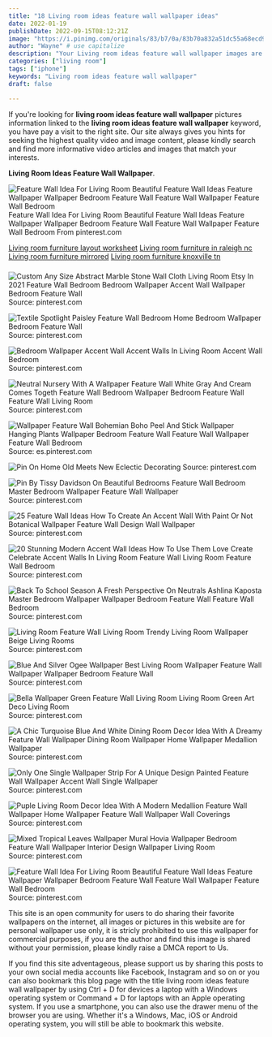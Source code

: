```yaml
---
title: "18 Living room ideas feature wall wallpaper ideas"
date: 2022-01-19
publishDate: 2022-09-15T08:12:21Z
image: "https://i.pinimg.com/originals/83/b7/0a/83b70a832a51dc55a68ecd95597c005a.jpg"
author: "Wayne" # use capitalize
description: "Your Living room ideas feature wall wallpaper images are ready in this website. Living room ideas feature wall wallpaper are a topic that is being searched for and liked by netizens today. You can Find and Download the Living room ideas feature wall wallpaper files here. Download all royalty-free vectors."
categories: ["living room"]
tags: ["iphone"]
keywords: "Living room ideas feature wall wallpaper"
draft: false

---
```


If you're looking for **living room ideas feature wall wallpaper** pictures information linked to the **living room ideas feature wall wallpaper** keyword, you have pay a visit to the right  site.  Our site always  gives you  hints  for seeking  the highest  quality video and image  content, please kindly search and find more informative video articles and images  that match your interests.

**Living Room Ideas Feature Wall Wallpaper**. 

![Feature Wall Idea For Living Room Beautiful Feature Wall Ideas Feature Wallpaper Wallpaper Bedroom Feature Wall Feature Wall Wallpaper Feature Wall Bedroom](https://i.pinimg.com/originals/83/b7/0a/83b70a832a51dc55a68ecd95597c005a.jpg "Feature Wall Idea For Living Room Beautiful Feature Wall Ideas Feature Wallpaper Wallpaper Bedroom Feature Wall Feature Wall Wallpaper Feature Wall Bedroom")
Feature Wall Idea For Living Room Beautiful Feature Wall Ideas Feature Wallpaper Wallpaper Bedroom Feature Wall Feature Wall Wallpaper Feature Wall Bedroom From pinterest.com

[Living room furniture layout worksheet](/living-room-furniture-layout-worksheet/)
[Living room furniture in raleigh nc](/living-room-furniture-in-raleigh-nc/)
[Living room furniture mirrored](/living-room-furniture-mirrored/)
[Living room furniture knoxville tn](/living-room-furniture-knoxville-tn/)



### 

 


![Custom Any Size Abstract Marble Stone Wall Cloth Living Room Etsy In 2021 Feature Wall Bedroom Bedroom Wallpaper Accent Wall Wallpaper Bedroom Feature Wall](https://i.pinimg.com/originals/11/46/e4/1146e45646216d168502a474f0878ce3.jpg "Custom Any Size Abstract Marble Stone Wall Cloth Living Room Etsy In 2021 Feature Wall Bedroom Bedroom Wallpaper Accent Wall Wallpaper Bedroom Feature Wall")
Source: pinterest.com

 

![Textile Spotlight Paisley Feature Wall Bedroom Home Bedroom Wallpaper Bedroom Feature Wall](https://i.pinimg.com/originals/51/bb/c5/51bbc5bd86211e6ba379e0905503ac6a.jpg "Textile Spotlight Paisley Feature Wall Bedroom Home Bedroom Wallpaper Bedroom Feature Wall")
Source: pinterest.com

 

![Bedroom Wallpaper Accent Wall Accent Walls In Living Room Accent Wall Bedroom](https://s-media-cache-ak0.pinimg.com/originals/34/21/e9/3421e984b0c482fc17c120d99c136cc6.jpg "Bedroom Wallpaper Accent Wall Accent Walls In Living Room Accent Wall Bedroom")
Source: pinterest.com

 

![Neutral Nursery With A Wallpaper Feature Wall White Gray And Cream Comes Togeth Feature Wall Bedroom Wallpaper Bedroom Feature Wall Feature Wall Living Room](https://i.pinimg.com/736x/1a/1f/8b/1a1f8b5caef6256bc7d378144cd74294.jpg "Neutral Nursery With A Wallpaper Feature Wall White Gray And Cream Comes Togeth Feature Wall Bedroom Wallpaper Bedroom Feature Wall Feature Wall Living Room")
Source: pinterest.com

 

![Wallpaper Feature Wall Bohemian Boho Peel And Stick Wallpaper Hanging Plants Wallpaper Bedroom Feature Wall Feature Wall Wallpaper Feature Wall Bedroom](https://i.pinimg.com/originals/22/1f/40/221f40d73b11c238fe9bf7ad8223795a.jpg "Wallpaper Feature Wall Bohemian Boho Peel And Stick Wallpaper Hanging Plants Wallpaper Bedroom Feature Wall Feature Wall Wallpaper Feature Wall Bedroom")
Source: es.pinterest.com

 

![Pin On Home Old Meets New Eclectic Decorating](https://i.pinimg.com/originals/0b/89/dc/0b89dc971a108b6e7682c43dfedd44dd.jpg "Pin On Home Old Meets New Eclectic Decorating")
Source: pinterest.com

 

![Pin By Tissy Davidson On Beautiful Bedrooms Feature Wall Bedroom Master Bedroom Wallpaper Feature Wall Wallpaper](https://i.pinimg.com/originals/e1/67/2a/e1672a58b0ec9de48bc29ae531658c09.jpg "Pin By Tissy Davidson On Beautiful Bedrooms Feature Wall Bedroom Master Bedroom Wallpaper Feature Wall Wallpaper")
Source: pinterest.com

 

![25 Feature Wall Ideas How To Create An Accent Wall With Paint Or Not Botanical Wallpaper Feature Wall Design Wall Wallpaper](https://i.pinimg.com/originals/dd/79/d0/dd79d0760a8310f51a39b67a203d4893.jpg "25 Feature Wall Ideas How To Create An Accent Wall With Paint Or Not Botanical Wallpaper Feature Wall Design Wall Wallpaper")
Source: pinterest.com

 

![20 Stunning Modern Accent Wall Ideas How To Use Them Love Create Celebrate Accent Walls In Living Room Feature Wall Living Room Feature Wall Bedroom](https://i.pinimg.com/736x/75/f5/e3/75f5e3bc3b904d3597d604ff20cd135e.jpg "20 Stunning Modern Accent Wall Ideas How To Use Them Love Create Celebrate Accent Walls In Living Room Feature Wall Living Room Feature Wall Bedroom")
Source: pinterest.com

 

![Back To School Season A Fresh Perspective On Neutrals Ashlina Kaposta Master Bedroom Wallpaper Wallpaper Bedroom Feature Wall Feature Wall Bedroom](https://i.pinimg.com/originals/fa/62/ae/fa62ae5196bda15eade0712371e28589.jpg "Back To School Season A Fresh Perspective On Neutrals Ashlina Kaposta Master Bedroom Wallpaper Wallpaper Bedroom Feature Wall Feature Wall Bedroom")
Source: pinterest.com

 

![Living Room Feature Wall Living Room Trendy Living Room Wallpaper Beige Living Rooms](https://i.pinimg.com/originals/eb/51/10/eb5110fb492ea0e1fcc397c93d2e3180.jpg "Living Room Feature Wall Living Room Trendy Living Room Wallpaper Beige Living Rooms")
Source: pinterest.com

 

![Blue And Silver Ogee Wallpaper Best Living Room Wallpaper Feature Wall Wallpaper Wallpaper Bedroom Feature Wall](https://i.pinimg.com/originals/2e/8a/5c/2e8a5ca41d43da19f52ac999623ec242.jpg "Blue And Silver Ogee Wallpaper Best Living Room Wallpaper Feature Wall Wallpaper Wallpaper Bedroom Feature Wall")
Source: pinterest.com

 

![Bella Wallpaper Green Feature Wall Living Room Living Room Green Art Deco Living Room](https://i.pinimg.com/originals/47/64/7c/47647c5777f6084e3106e64625073a6f.jpg "Bella Wallpaper Green Feature Wall Living Room Living Room Green Art Deco Living Room")
Source: pinterest.com

 

![A Chic Turquoise Blue And White Dining Room Decor Idea With A Dreamy Feature Wall Wallpaper Dining Room Wallpaper Home Wallpaper Medallion Wallpaper](https://i.pinimg.com/originals/bf/cd/85/bfcd85522d2459445198c6c7b1c7ca80.jpg "A Chic Turquoise Blue And White Dining Room Decor Idea With A Dreamy Feature Wall Wallpaper Dining Room Wallpaper Home Wallpaper Medallion Wallpaper")
Source: pinterest.com

 

![Only One Single Wallpaper Strip For A Unique Design Painted Feature Wall Wallpaper Accent Wall Single Wallpaper](https://i.pinimg.com/originals/2b/62/77/2b6277932b085f7826783593120827ef.jpg "Only One Single Wallpaper Strip For A Unique Design Painted Feature Wall Wallpaper Accent Wall Single Wallpaper")
Source: pinterest.com

 

![Puple Living Room Decor Idea With A Modern Medallion Feature Wall Wallpaper Home Wallpaper Feature Wall Wallpaper Wall Coverings](https://i.pinimg.com/originals/97/34/17/9734178194bd401cb3d7305d6569ab25.jpg "Puple Living Room Decor Idea With A Modern Medallion Feature Wall Wallpaper Home Wallpaper Feature Wall Wallpaper Wall Coverings")
Source: pinterest.com

 

![Mixed Tropical Leaves Wallpaper Mural Hovia Wallpaper Bedroom Feature Wall Wallpaper Interior Design Wallpaper Living Room](https://i.pinimg.com/474x/0d/78/f1/0d78f1411bb30838e42142d438789104.jpg "Mixed Tropical Leaves Wallpaper Mural Hovia Wallpaper Bedroom Feature Wall Wallpaper Interior Design Wallpaper Living Room")
Source: pinterest.com

 

![Feature Wall Idea For Living Room Beautiful Feature Wall Ideas Feature Wallpaper Wallpaper Bedroom Feature Wall Feature Wall Wallpaper Feature Wall Bedroom](https://i.pinimg.com/originals/83/b7/0a/83b70a832a51dc55a68ecd95597c005a.jpg "Feature Wall Idea For Living Room Beautiful Feature Wall Ideas Feature Wallpaper Wallpaper Bedroom Feature Wall Feature Wall Wallpaper Feature Wall Bedroom")
Source: pinterest.com

 

This site is an open community for users to do sharing their favorite wallpapers on the internet, all images or pictures in this website are for personal wallpaper use only, it is stricly prohibited to use this wallpaper for commercial purposes, if you are the author and find this image is shared without your permission, please kindly raise a DMCA report to Us.

If you find this site adventageous, please support us by sharing this posts to your own social media accounts like Facebook, Instagram and so on or you can also bookmark this blog page with the title living room ideas feature wall wallpaper by using Ctrl + D for devices a laptop with a Windows operating system or Command + D for laptops with an Apple operating system. If you use a smartphone, you can also use the drawer menu of the browser you are using. Whether it's a Windows, Mac, iOS or Android operating system, you will still be able to bookmark this website.
